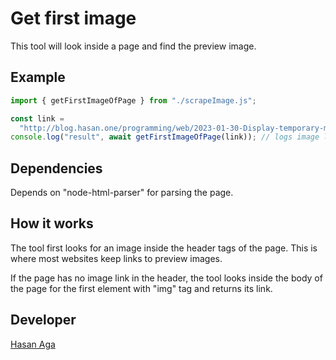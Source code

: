 # Get first image

This tool will look inside a page and find the preview image.

## Example

```javascript
import { getFirstImageOfPage } from "./scrapeImage.js";

const link =
  "http://blog.hasan.one/programming/web/2023-01-30-Display-temporary-message-using-react-hooks.html";
console.log("result", await getFirstImageOfPage(link)); // logs image link
```

## Dependencies

Depends on "node-html-parser" for parsing the page.

## How it works

The tool first looks for an image inside the header tags of the page. This is where most websites keep links to preview images.

If the page has no image link in the header, the tool looks inside the body of the page for the first element with "img" tag and returns its link.

## Developer

[Hasan Aga](https://hasan.one/)
